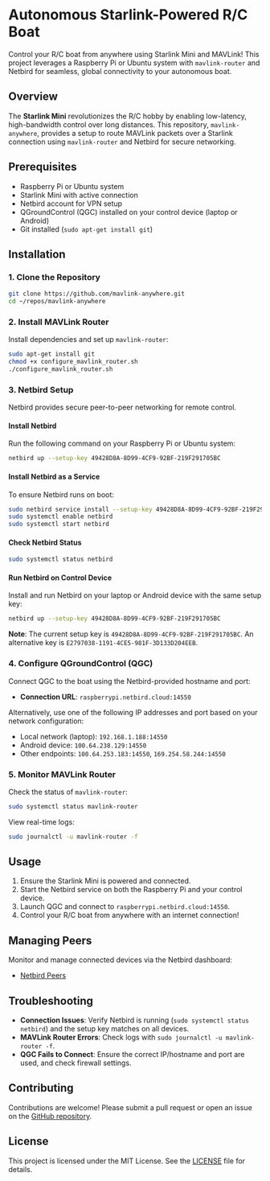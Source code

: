 # Autonomous Starlink-Powered R/C Boat

Control your R/C boat from anywhere using Starlink Mini and MAVLink! This project leverages a Raspberry Pi or Ubuntu system with `mavlink-router` and Netbird for seamless, global connectivity to your autonomous boat.

## Overview

The **Starlink Mini** revolutionizes the R/C hobby by enabling low-latency, high-bandwidth control over long distances. This repository, `mavlink-anywhere`, provides a setup to route MAVLink packets over a Starlink connection using `mavlink-router` and Netbird for secure networking.

## Prerequisites

- Raspberry Pi or Ubuntu system
- Starlink Mini with active connection
- Netbird account for VPN setup
- QGroundControl (QGC) installed on your control device (laptop or Android)
- Git installed (`sudo apt-get install git`)

## Installation

### 1. Clone the Repository
```bash
git clone https://github.com/mavlink-anywhere.git
cd ~/repos/mavlink-anywhere
```

### 2. Install MAVLink Router
Install dependencies and set up `mavlink-router`:
```bash
sudo apt-get install git
chmod +x configure_mavlink_router.sh
./configure_mavlink_router.sh
```

### 3. Netbird Setup
Netbird provides secure peer-to-peer networking for remote control.

#### Install Netbird
Run the following command on your Raspberry Pi or Ubuntu system:
```bash
netbird up --setup-key 49428D8A-8D99-4CF9-92BF-219F291705BC
```

#### Install Netbird as a Service
To ensure Netbird runs on boot:
```bash
sudo netbird service install --setup-key 49428D8A-8D99-4CF9-92BF-219F291705BC
sudo systemctl enable netbird
sudo systemctl start netbird
```

#### Check Netbird Status
```bash
sudo systemctl status netbird
```

#### Run Netbird on Control Device
Install and run Netbird on your laptop or Android device with the same setup key:
```bash
netbird up --setup-key 49428D8A-8D99-4CF9-92BF-219F291705BC
```

**Note**: The current setup key is `49428D8A-8D99-4CF9-92BF-219F291705BC`. An alternative key is `E2797038-1191-4CE5-981F-3D133D204EEB`.

### 4. Configure QGroundControl (QGC)
Connect QGC to the boat using the Netbird-provided hostname and port:
- **Connection URL**: `raspberrypi.netbird.cloud:14550`

Alternatively, use one of the following IP addresses and port based on your network configuration:
- Local network (laptop): `192.168.1.188:14550`
- Android device: `100.64.238.129:14550`
- Other endpoints: `100.64.253.183:14550`, `169.254.58.244:14550`

### 5. Monitor MAVLink Router
Check the status of `mavlink-router`:
```bash
sudo systemctl status mavlink-router
```

View real-time logs:
```bash
sudo journalctl -u mavlink-router -f
```

## Usage

1. Ensure the Starlink Mini is powered and connected.
2. Start the Netbird service on both the Raspberry Pi and your control device.
3. Launch QGC and connect to `raspberrypi.netbird.cloud:14550`.
4. Control your R/C boat from anywhere with an internet connection!

## Managing Peers
Monitor and manage connected devices via the Netbird dashboard:
- [Netbird Peers](https://app.netbird.io/peers)

## Troubleshooting

- **Connection Issues**: Verify Netbird is running (`sudo systemctl status netbird`) and the setup key matches on all devices.
- **MAVLink Router Errors**: Check logs with `sudo journalctl -u mavlink-router -f`.
- **QGC Fails to Connect**: Ensure the correct IP/hostname and port are used, and check firewall settings.

## Contributing

Contributions are welcome! Please submit a pull request or open an issue on the [GitHub repository](https://github.com/mavlink-anywhere).

## License

This project is licensed under the MIT License. See the [LICENSE](LICENSE) file for details.